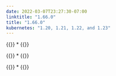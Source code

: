 ```yaml
---
date: 2022-03-07T23:27:30-07:00
linktitle: "1.66.0"
title: "1.66.0"
kubernetes: "1.20, 1.21, 1.22, and 1.23"
---
```


{{<features>}}
*
{{</features>}}

{{<changes>}}
*
{{</changes>}}

{{<fixes>}}
*
{{</fixes>}}
